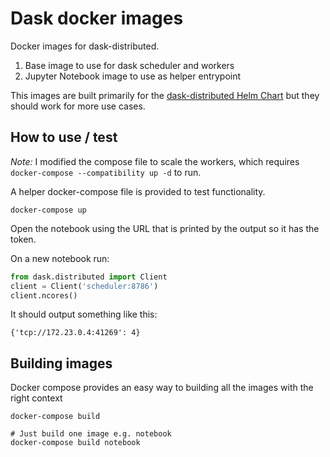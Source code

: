 # Dask docker images

Docker images for dask-distributed.

1. Base image to use for dask scheduler and workers
2. Jupyter Notebook image to use as helper entrypoint

This images are built primarily for the [dask-distributed Helm Chart](https://github.com/kubernetes/charts/tree/master/stable/dask-distributed)
but they should work for more use cases.

## How to use / test

*Note:* I modified the compose file to scale the workers, which requires ```docker-compose --compatibility up -d``` to run.

A helper docker-compose file is provided to test functionality.

```
docker-compose up
```

Open the notebook using the URL that is printed by the output so it has the token.

On a new notebook run:

```python
from dask.distributed import Client
client = Client('scheduler:8786')
client.ncores()
```

It should output something like this:

```
{'tcp://172.23.0.4:41269': 4}
```

## Building images

Docker compose provides an easy way to building all the images with the right context

```
docker-compose build

# Just build one image e.g. notebook
docker-compose build notebook
```
